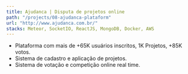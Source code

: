 ```yaml
---
title: Ajudanca | Disputa de projetos online
path: "/projects/08-ajudanca-plataform"
url: "http://www.ajudanca.com.br/"
stacks: Meteor, SocketIO, ReactJS, MongoDB, Docker, AWS
---
```


- Plataforma com mais de +65K usuários inscritos, 1K Projetos, +85K votos.
- Sistema de cadastro e aplicação de projetos.
- Sistema de votação e competição online real time.
